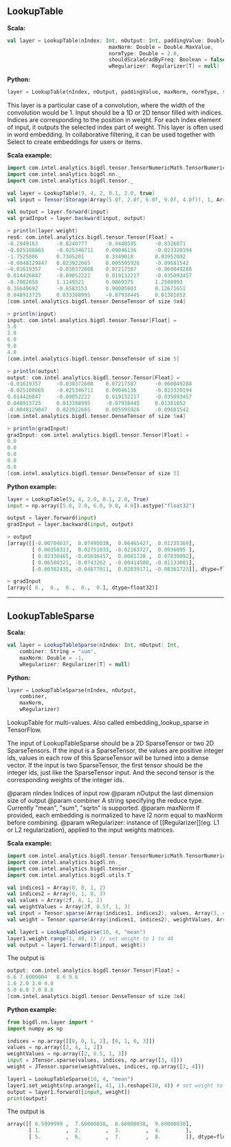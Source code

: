 ## LookupTable ##

**Scala:**
```scala
val layer = LookupTable(nIndex: Int, nOutput: Int, paddingValue: Double = 0,
                                 maxNorm: Double = Double.MaxValue,
                                 normType: Double = 2.0,
                                 shouldScaleGradByFreq: Boolean = false,
                                 wRegularizer: Regularizer[T] = null)
```

**Python:**
```python
layer = LookupTable(nIndex, nOutput, paddingValue, maxNorm, normType, shouldScaleGradByFreq)
```

This layer is a particular case of a convolution, where the width of the convolution would be 1.
Input should be a 1D or 2D tensor filled with indices. Indices are corresponding to the position
in weight. For each index element of input, it outputs the selected index part of weight.
This layer is often used in word embedding. In collaborative filtering, it can be used together with Select to create embeddings for users or items. 

**Scala example:**
```scala
import com.intel.analytics.bigdl.tensor.TensorNumericMath.TensorNumeric.NumericFloat
import com.intel.analytics.bigdl.nn._
import com.intel.analytics.bigdl.tensor._

val layer = LookupTable(9, 4, 2, 0.1, 2.0, true)
val input = Tensor(Storage(Array(5.0f, 2.0f, 6.0f, 9.0f, 4.0f)), 1, Array(5))

val output = layer.forward(input)
val gradInput = layer.backward(input, output)

> println(layer.weight)
res6: com.intel.analytics.bigdl.tensor.Tensor[Float] =
-0.2949163      -0.8240777      -0.9440595      -0.8326071
-0.025108865    -0.025346711    0.09046136      -0.023320194
-1.7525806      0.7305201       0.3349018       0.03952092
-0.0048129847   0.023922665     0.005595926     -0.09681542
-0.01619357     -0.030372608    0.07217587      -0.060049288
0.014426847     -0.09052222     0.019132217     -0.035093457
-0.7002858      1.1149521       0.9869375       1.2580993
0.36649692      -0.6583153      0.90005803      0.12671651
0.048913725     0.033388995     -0.07938445     0.01381052
[com.intel.analytics.bigdl.tensor.DenseTensor of size 9x4]

> println(input)
input: com.intel.analytics.bigdl.tensor.Tensor[Float] =
5.0
2.0
6.0
9.0
4.0
[com.intel.analytics.bigdl.tensor.DenseTensor of size 5]

> println(output)
output: com.intel.analytics.bigdl.tensor.Tensor[Float] =
-0.01619357     -0.030372608    0.07217587      -0.060049288
-0.025108865    -0.025346711    0.09046136      -0.023320194
0.014426847     -0.09052222     0.019132217     -0.035093457
0.048913725     0.033388995     -0.07938445     0.01381052
-0.0048129847   0.023922665     0.005595926     -0.09681542
[com.intel.analytics.bigdl.tensor.DenseTensor of size 5x4]

> println(gradInput)
gradInput: com.intel.analytics.bigdl.tensor.Tensor[Float] =
0.0
0.0
0.0
0.0
0.0
[com.intel.analytics.bigdl.tensor.DenseTensor of size 5]

```

**Python example:**
```python
layer = LookupTable(9, 4, 2.0, 0.1, 2.0, True)
input = np.array([5.0, 2.0, 6.0, 9.0, 4.0]).astype("float32")

output = layer.forward(input)
gradInput = layer.backward(input, output)

> output
[array([[-0.00704637,  0.07495038,  0.06465427,  0.01235369],
        [ 0.00350313,  0.02751033, -0.02163727,  0.0936095 ],
        [ 0.02330465, -0.05696457,  0.0081728 ,  0.07839092],
        [ 0.06580321, -0.0743262 , -0.00414508, -0.01133001],
        [-0.00382435, -0.04677011,  0.02839171, -0.08361723]], dtype=float32)]

> gradInput
[array([ 0.,  0.,  0.,  0.,  0.], dtype=float32)]

```

---
## LookupTableSparse ##

**Scala:**
```scala
val layer = LookupTableSparse(nIndex: Int, nOutput: Int,
    combiner: String = "sum",
    maxNorm: Double = -1,
    wRegularizer: Regularizer[T] = null)
```

**Python:**
```python
layer = LookupTableSparse(nIndex, nOutput,
    combiner,
    maxNorm,
    wRegularizer)
```

LookupTable for multi-values. 
Also called embedding_lookup_sparse in TensorFlow. 

The input of LookupTableSparse should be a 2D SparseTensor or two 2D SparseTensors. If the input is a SparseTensor, the values are positive integer ids, values in each row of this SparseTensor will be turned into a dense vector. If the input is two SparseTensor, the first tensor should be the integer ids, just like the SparseTensor input. And the second tensor is the corresponding weights of the integer ids.

@param nIndex Indices of input row
@param nOutput the last dimension size of output
@param combiner A string specifying the reduce type. Currently "mean", "sum", "sqrtn" is supported.
@param maxNorm If provided, each embedding is normalized to have l2 norm equal to maxNorm before combining.
@param wRegularizer: instance of [[Regularizer]](eg. L1 or L2 regularization), applied to the input weights matrices.

**Scala example:**
```scala
import com.intel.analytics.bigdl.tensor.TensorNumericMath.TensorNumeric.NumericFloat
import com.intel.analytics.bigdl.nn._
import com.intel.analytics.bigdl.tensor._
import com.intel.analytics.bigdl.utils.T

val indices1 = Array(0, 0, 1, 2)
val indices2 = Array(0, 1, 0, 3)
val values = Array(2f, 4, 1, 2)
val weightValues = Array(2f, 0.5f, 1, 3)
val input = Tensor.sparse(Array(indices1, indices2), values, Array(3, 4))
val weight = Tensor.sparse(Array(indices1, indices2), weightValues, Array(3, 4))

val layer1 = LookupTableSparse(10, 4, "mean")
layer1.weight.range(1, 40, 1) // set weight to 1 to 40
val output = layer1.forward(T(input, weight))
```
The output is
```scala
output: com.intel.analytics.bigdl.tensor.Tensor[Float] =
6.6	7.6000004	8.6	9.6
1.0	2.0	3.0	4.0
5.0	6.0	7.0	8.0
[com.intel.analytics.bigdl.tensor.DenseTensor of size 3x4]
```

**Python example:**
```python
from bigdl.nn.layer import *
import numpy as np

indices = np.array([[0, 0, 1, 2], [0, 1, 0, 3]])
values = np.array([2, 4, 1, 2])
weightValues = np.array([2, 0.5, 1, 3])
input = JTensor.sparse(values, indices, np.array([3, 4]))
weight = JTensor.sparse(weightValues, indices, np.array([3, 4]))

layer1 = LookupTableSparse(10, 4, "mean")
layer1.set_weights(np.arange(1, 41, 1).reshape(10, 4)) # set weight to 1 to 40
output = layer1.forward([input, weight])
print(output)
```
The output is
```python
array([[ 6.5999999 ,  7.60000038,  8.60000038,  9.60000038],
       [ 1.        ,  2.        ,  3.        ,  4.        ],
       [ 5.        ,  6.        ,  7.        ,  8.        ]], dtype=float32)
```


